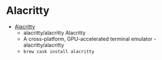 # Alacritty
- [Alacritty](https://github.com/alacritty/alacritty/)
  -  alacritty/alacritty Alacritty
  - A cross-platform, GPU-accelerated terminal emulator - alacritty/alacritty
  - `brew cask install alacritty`
